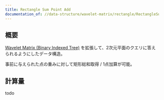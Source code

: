 ```yaml
---
title: Rectangle Sum Point Add
documentation_of: //data-structure/wavelet-matrix/rectangle/RectangleSumPointAdd.hpp
---
```


## 概要

[Wavelet Matrix (Binary Indexed Tree)](../WaveletMatrixBinaryIndexedTree.hpp) を拡張して、2次元平面のクエリに答えられるようにしたデータ構造。

事前に与えられた点の重みに対して矩形総和取得 / 1点加算が可能。

## 計算量
todo